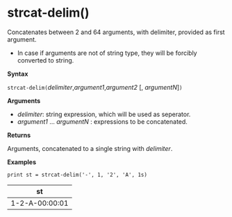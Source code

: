 # strcat-delim()

Concatenates between 2 and 64 arguments, with delimiter, provided as first argument.

 * In case if arguments are not of string type, they will be forcibly converted to string.

**Syntax**

`strcat-delim(`*delimiter*,*argument1*,*argument2* [, *argumentN*]`)`

**Arguments**

* *delimiter*: string expression, which will be used as seperator.
* *argument1* ... *argumentN* : expressions to be concatenated.

**Returns**

Arguments, concatenated to a single string with *delimiter*.

**Examples**

```kusto
print st = strcat-delim('-', 1, '2', 'A', 1s)

```

|st|
|---|
|1-2-A-00:00:01|


